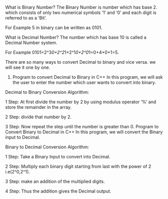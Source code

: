 What is Binary Number?
The Binary Number is number which has base 2. which consists of only two numerical symbols ‘1’ and ‘0’ and each digit is referred to as a ‘Bit’.

For Example 5 in binary can be written as 0101.

What is Decimal Number?
The number which has base 10 is called a Decimal Number system.

For Example 0101=2^3*0+2^2*1+2^1*0+2^0*1=0+4+0+1=5.

There are so many ways to convert Decimal to binary and vice versa. we will see it one by one.

1. Program to convert Decimal to Binary in C++
In this program, we will ask the user to enter the number which user wants to convert into binary.

Decimal to Binary Conversion Algorithm:

1 Step: At first divide the number by 2 by using modulus operator ‘%’ and store the remainder in the array.

2 Step: divide that number by 2.

3 Step: Now repeat the step until the number is greater than 0.
Program to Convert Binary to Decimal in C++
In this program, we will convert the Binary input to Decimal.

Binary to Decimal Conversion Algorithm:

1 Step: Take a Binary Input to convert into Decimal.

2 Step: Multiply each binary digit starting from last with the power of 2 i.e(2^0,2^1).

3 Step: make an addition of the multiplied digits.

4 Step: Thus the addition gives the Decimal output.